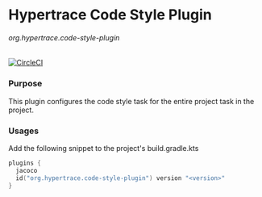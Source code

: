 # Hypertrace Code Style Plugin

###### org.hypertrace.code-style-plugin

[![CircleCI](https://circleci.com/gh/hypertrace/hypertrace-gradle-code-style-plugin.svg?style=svg)](https://circleci.com/gh/hypertrace/hypertrace-gradle-code-style-plugin)
### Purpose
This plugin configures the code style task for the entire project task in the project.

### Usages
Add the following snippet to the project's build.gradle.kts

```kotlin
plugins {
  jacoco
  id("org.hypertrace.code-style-plugin") version "<version>"
}
```

